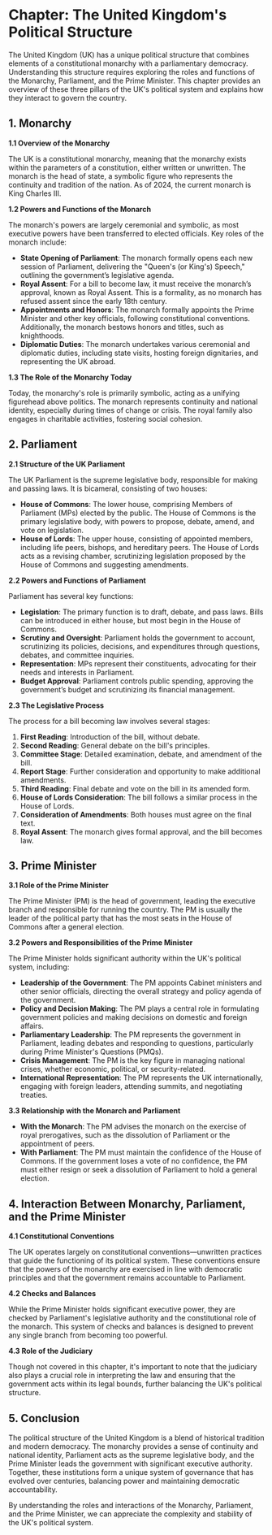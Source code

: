# Chapter: The United Kingdom's Political Structure

The United Kingdom (UK) has a unique political structure that combines elements of a constitutional monarchy with a parliamentary democracy. Understanding this structure requires exploring the roles and functions of the Monarchy, Parliament, and the Prime Minister. This chapter provides an overview of these three pillars of the UK's political system and explains how they interact to govern the country.

## 1. Monarchy

**1.1 Overview of the Monarchy**

The UK is a constitutional monarchy, meaning that the monarchy exists within the parameters of a constitution, either written or unwritten. The monarch is the head of state, a symbolic figure who represents the continuity and tradition of the nation. As of 2024, the current monarch is King Charles III.

**1.2 Powers and Functions of the Monarch**

The monarch's powers are largely ceremonial and symbolic, as most executive powers have been transferred to elected officials. Key roles of the monarch include:
- **State Opening of Parliament**: The monarch formally opens each new session of Parliament, delivering the "Queen's (or King's) Speech," outlining the government’s legislative agenda.
- **Royal Assent**: For a bill to become law, it must receive the monarch’s approval, known as Royal Assent. This is a formality, as no monarch has refused assent since the early 18th century.
- **Appointments and Honors**: The monarch formally appoints the Prime Minister and other key officials, following constitutional conventions. Additionally, the monarch bestows honors and titles, such as knighthoods.
- **Diplomatic Duties**: The monarch undertakes various ceremonial and diplomatic duties, including state visits, hosting foreign dignitaries, and representing the UK abroad.

**1.3 The Role of the Monarchy Today**

Today, the monarchy's role is primarily symbolic, acting as a unifying figurehead above politics. The monarch represents continuity and national identity, especially during times of change or crisis. The royal family also engages in charitable activities, fostering social cohesion.

## 2. Parliament

**2.1 Structure of the UK Parliament**

The UK Parliament is the supreme legislative body, responsible for making and passing laws. It is bicameral, consisting of two houses:
- **House of Commons**: The lower house, comprising Members of Parliament (MPs) elected by the public. The House of Commons is the primary legislative body, with powers to propose, debate, amend, and vote on legislation.
- **House of Lords**: The upper house, consisting of appointed members, including life peers, bishops, and hereditary peers. The House of Lords acts as a revising chamber, scrutinizing legislation proposed by the House of Commons and suggesting amendments.

**2.2 Powers and Functions of Parliament**

Parliament has several key functions:
- **Legislation**: The primary function is to draft, debate, and pass laws. Bills can be introduced in either house, but most begin in the House of Commons.
- **Scrutiny and Oversight**: Parliament holds the government to account, scrutinizing its policies, decisions, and expenditures through questions, debates, and committee inquiries.
- **Representation**: MPs represent their constituents, advocating for their needs and interests in Parliament.
- **Budget Approval**: Parliament controls public spending, approving the government’s budget and scrutinizing its financial management.

**2.3 The Legislative Process**

The process for a bill becoming law involves several stages:
1. **First Reading**: Introduction of the bill, without debate.
2. **Second Reading**: General debate on the bill's principles.
3. **Committee Stage**: Detailed examination, debate, and amendment of the bill.
4. **Report Stage**: Further consideration and opportunity to make additional amendments.
5. **Third Reading**: Final debate and vote on the bill in its amended form.
6. **House of Lords Consideration**: The bill follows a similar process in the House of Lords.
7. **Consideration of Amendments**: Both houses must agree on the final text.
8. **Royal Assent**: The monarch gives formal approval, and the bill becomes law.

## 3. Prime Minister

**3.1 Role of the Prime Minister**

The Prime Minister (PM) is the head of government, leading the executive branch and responsible for running the country. The PM is usually the leader of the political party that has the most seats in the House of Commons after a general election.

**3.2 Powers and Responsibilities of the Prime Minister**

The Prime Minister holds significant authority within the UK's political system, including:
- **Leadership of the Government**: The PM appoints Cabinet ministers and other senior officials, directing the overall strategy and policy agenda of the government.
- **Policy and Decision Making**: The PM plays a central role in formulating government policies and making decisions on domestic and foreign affairs.
- **Parliamentary Leadership**: The PM represents the government in Parliament, leading debates and responding to questions, particularly during Prime Minister's Questions (PMQs).
- **Crisis Management**: The PM is the key figure in managing national crises, whether economic, political, or security-related.
- **International Representation**: The PM represents the UK internationally, engaging with foreign leaders, attending summits, and negotiating treaties.

**3.3 Relationship with the Monarch and Parliament**

- **With the Monarch**: The PM advises the monarch on the exercise of royal prerogatives, such as the dissolution of Parliament or the appointment of peers.
- **With Parliament**: The PM must maintain the confidence of the House of Commons. If the government loses a vote of no confidence, the PM must either resign or seek a dissolution of Parliament to hold a general election.

## 4. Interaction Between Monarchy, Parliament, and the Prime Minister

**4.1 Constitutional Conventions**

The UK operates largely on constitutional conventions—unwritten practices that guide the functioning of its political system. These conventions ensure that the powers of the monarchy are exercised in line with democratic principles and that the government remains accountable to Parliament.

**4.2 Checks and Balances**

While the Prime Minister holds significant executive power, they are checked by Parliament's legislative authority and the constitutional role of the monarch. This system of checks and balances is designed to prevent any single branch from becoming too powerful.

**4.3 Role of the Judiciary**

Though not covered in this chapter, it's important to note that the judiciary also plays a crucial role in interpreting the law and ensuring that the government acts within its legal bounds, further balancing the UK's political structure.

## 5. Conclusion

The political structure of the United Kingdom is a blend of historical tradition and modern democracy. The monarchy provides a sense of continuity and national identity, Parliament acts as the supreme legislative body, and the Prime Minister leads the government with significant executive authority. Together, these institutions form a unique system of governance that has evolved over centuries, balancing power and maintaining democratic accountability.

By understanding the roles and interactions of the Monarchy, Parliament, and the Prime Minister, we can appreciate the complexity and stability of the UK's political system.
